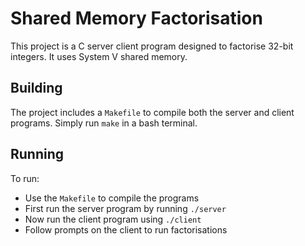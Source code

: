 # Shared Memory Factorisation

This project is a C server client program designed to factorise 32-bit integers. It uses System V shared memory.


## Building
The project includes a `Makefile` to compile both the server and client programs. Simply run `make` in a bash terminal.

## Running
To run:
  * Use the `Makefile` to compile the programs
  * First run the server program by running `./server`
  * Now run the client program using `./client`
  * Follow prompts on the client to run factorisations
